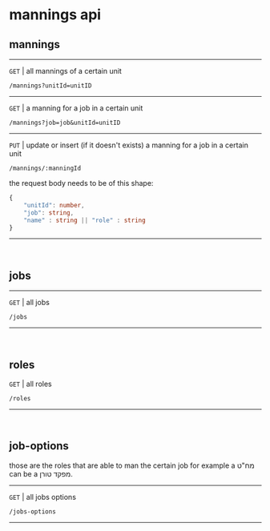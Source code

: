# mannings api


## mannings
---

`GET` | all mannings of a certain unit
```
/mannings?unitId=unitID
```
---

`GET` | a manning for a job in a certain unit
```
/mannings?job=job&unitId=unitID
``` 
---

`PUT` | update or insert (if it doesn't exists) a manning for a job in a certain unit
```
/mannings/:manningId
```
the request body needs to be of this shape:
```ts
{
    "unitId": number,
    "job": string,
    "name" : string || "role" : string
}
```

---
</br>

## jobs
---
`GET` | all jobs
```
/jobs
```

---
</br>

## roles
`GET` | all roles
```
/roles
```

---
</br>

## job-options
those are the roles that are able to man the certain job
for example a מח"ט can be a מפקד טורן.

---
`GET` | all jobs options
```
/jobs-options
```
---

